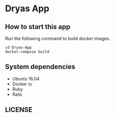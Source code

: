 # Dryas App
## How to start this app
Run the following command to build docker images.
```
cd Dryas-App
docker-compose build
```

## System dependencies
- Ubuntu 16.04
- Docker (v
- Ruby
- Rails

## LICENSE
